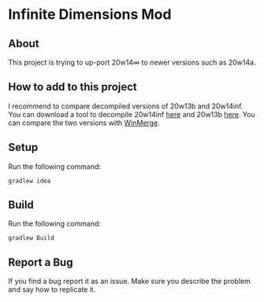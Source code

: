 # Infinite Dimensions Mod

## About 
This project is trying to up-port 20w14∞ to newer versions such as 20w14a.

## How to add to this project
I recommend to compare decompiled versions of 20w13b and 20w14inf. You can download a tool to decompile 20w14inf [here](https://github.com/meponderR/Minecraft-Decompiler/tree/20w14inf) and 20w13b [here](https://github.com/meponderR/Minecraft-Decompiler/tree/20w13b). You can compare the two versions with [WinMerge](https://winmerge.org/?lang=en). 
## Setup

Run the following command:
```
gradlew idea
```
## Build

Run the following command:
```
gradlew Build
```

## Report a Bug

If you find a bug report it as an issue. Make sure you describe the problem and say how to replicate it.
